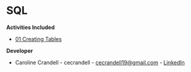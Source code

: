 # SQL

**Activities Included**

- [01 Creating Tables](/Code%20Samples/SQL/01%20Creating%20Tables)

**Developer**

- Caroline Crandell - cecrandell - cecrandell19@gmail.com - [LinkedIn](https://www.linkedin.com/in/carolinecrandell/)

